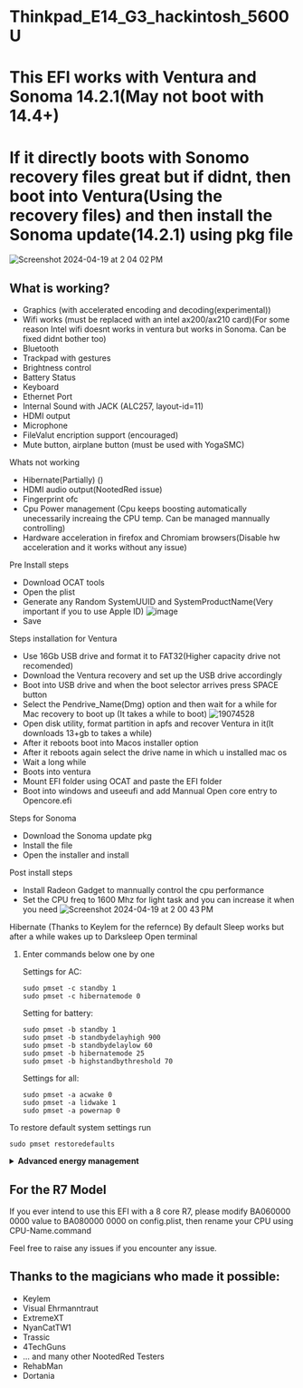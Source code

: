 # Thinkpad_E14_G3_hackintosh_5600U

# This EFI works with Ventura and Sonoma 14.2.1(May not boot with 14.4+)
# If it directly boots with Sonomo recovery files great but if didnt, then boot into Ventura(Using the recovery files) and then install the Sonoma update(14.2.1) using pkg file
![Screenshot 2024-04-19 at 2 04 02 PM](https://github.com/anirbanpolvolt/Thinkpad_E14_G3_hackintosh/assets/58901118/9b99d80d-5b16-4eae-bf1f-b91471fb3482)

What is working?
--
- Graphics (with accelerated encoding and decoding(experimental))
- Wifi works (must be replaced with an intel ax200/ax210 card)(For some reason Intel wifi doesnt works in ventura but works in Sonoma. Can be fixed didnt bother too)
- Bluetooth
- Trackpad with gestures
- Brightness control
- Battery Status
- Keyboard
- Ethernet Port
- Internal Sound with JACK (ALC257, layout-id=11)
- HDMI output
- Microphone
- FileValut encription support (encouraged)
- Mute button, airplane button (must be used with YogaSMC)

Whats not working 
- Hibernate(Partially) ()
- HDMI audio output(NootedRed issue)
- Fingerprint ofc
- Cpu Power management (Cpu keeps boosting automatically unecessarily increaing the CPU temp. Can be managed mannually controlling)
- Hardware acceleration in firefox and Chromiam browsers(Disable hw acceleration and it works without any issue)

Pre Install steps
- Download OCAT tools 
- Open the plist
- Generate any Random SystemUUID and SystemProductName(Very important if you to use Apple ID)
  ![image](https://github.com/anirbanpolvolt/Thinkpad_E14_G3_hackintosh/assets/58901118/da84ecdf-4925-4e4b-8553-d6fca4c3cafb)
- Save

Steps installation for Ventura
- Use 16Gb USB drive and format it to FAT32(Higher capacity drive not recomended)
- Download the Ventura recovery and set up the USB drive accordingly
- Boot into USB drive and when the boot selector arrives press SPACE button
- Select the Pendrive_Name(Dmg) option and then wait for a while for Mac recovery to boot up (It takes a while to boot)
  ![19074528](https://github.com/anirbanpolvolt/Thinkpad_E14_G3_hackintosh/assets/58901118/c6b5902b-8ca6-4dbc-8246-595d62b43dd5)
- Open disk utility, format partition in apfs and recover Ventura in it(It downloads 13+gb to takes a while)
- After it reboots boot into Macos installer option 
- After it reboots again select the drive name in which u installed mac os
- Wait a long while
- Boots into ventura
- Mount EFI folder using OCAT and paste the EFI folder 
- Boot into windows and useeufi and add Mannual Open core entry to Opencore.efi

Steps for Sonoma
- Download the Sonoma update pkg
- Install the file
- Open the installer and install

Post install steps
- Install Radeon Gadget to mannually control the cpu performance
- Set the CPU freq to 1600 Mhz for light task and you can increase it when you need
![Screenshot 2024-04-19 at 2 00 43 PM](https://github.com/anirbanpolvolt/Thinkpad_E14_G3_hackintosh/assets/58901118/8bd25dd8-f9f1-48c0-b2e2-b665bed05c63)


Hibernate (Thanks to Keylem for the refernce)
By default Sleep works but after a while wakes up to Darksleep
 Open terminal
1. Enter commands below one by one

   Settings for AC:

   ```
   sudo pmset -c standby 1
   sudo pmset -c hibernatemode 0
   ```

   Setting for battery:

   ```
   sudo pmset -b standby 1
   sudo pmset -b standbydelayhigh 900
   sudo pmset -b standbydelaylow 60
   sudo pmset -b hibernatemode 25
   sudo pmset -b highstandbythreshold 70
   ```

   Settings for all:

   ```
   sudo pmset -a acwake 0
   sudo pmset -a lidwake 1
   sudo pmset -a powernap 0
   ```

To restore default system settings run

```
sudo pmset restoredefaults
```
<details>  
<summary><strong>Advanced energy management</strong></summary>

`acwake`: wake the machine when power source (AC/battery) is changed (value = 0/1)

`lidwake`: wake the machine when the laptop lid (or clamshell) is opened (value = 0/1)

`powernap`: enable/disable Power Nap on supported machines (value = 0/1)

`standbydelayhigh` and `standbydelaylow` specify the delay, in seconds,
before writing the hibernation image to disk and powering off memory for Standby.
standbydelayhigh is used when the remaining battery capacity is above `highstandbythreshold`(has a default value of 50 percent),
and standbydelaylow is used when the remaining battery capacity is below highstandbythreshold.

`hibernatemode` supports values of 0, 3, or 25. To disable hibernation, set hibernatemode to 0.  
`hibernatemode` = 0 by default on desktops. The system will not back memory up to persistent storage. The system must wake from the contents of memory; the system will lose context on power loss.  
`hibernatemode` = 3 by default on portables. The system will store a copy of memory to persistent storage (the disk), and will power memory during sleep. The system will wake from memory, unless a power loss forces it to restore from hibernate image.  
`hibernatemode` = 25 is only settable via pmset. The system will store a copy of memory to persistent storage (the disk), and will remove power to memory. The system will restore from disk image. If you want "hibernation" - slower sleeps, slower wakes, and better battery life, you should use this setting.

[Source](https://www.dssw.co.uk/reference/pmset.html)

</details>

For the R7 Model
--
If you ever intend to use this EFI with a 8 core R7, please modify BA060000 0000 value to BA080000 0000 on config.plist, then rename your CPU using CPU-Name.command

Feel free to raise any issues if you encounter any issue.

Thanks to the magicians who made it possible: 
--
- Keylem 
- Visual Ehrmanntraut
- ExtremeXT
- NyanCatTW1
- Trassic
- 4TechGuns
- ... and many other NootedRed Testers
- RehabMan
- Dortania
